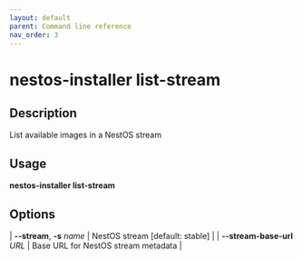 ```yaml
---
layout: default
parent: Command line reference
nav_order: 3
---
```


# nestos-installer list-stream

## Description

List available images in a NestOS stream

## Usage

**nestos-installer list-stream**

## Options

| **--stream**, **-s** *name* | NestOS stream [default: stable] |
| **--stream-base-url** *URL* | Base URL for NestOS stream metadata |
